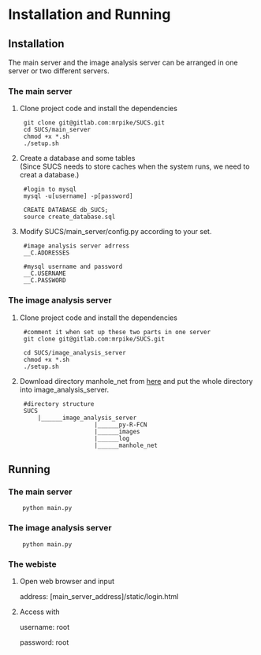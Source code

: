 # Installation and Running

## Installation

The main server and the image analysis server can be arranged in one server or two different servers.

### The main server

1. Clone project code and install the dependencies

	    git clone git@gitlab.com:mrpike/SUCS.git
	    cd SUCS/main_server
	    chmod +x *.sh
	    ./setup.sh


2. Create a database and some tables  
(Since SUCS needs to store caches when the system runs, we need to creat a database.)
	    
	    #login to mysql
	    mysql -u[username] -p[password]
	    
	    CREATE DATABASE db_SUCS;
	    source create_database.sql
	       
	    
3. Modify SUCS/main_server/config.py according to your set.

	    #image analysis server adrress
	    __C.ADDRESSES
	    
	    #mysql username and password 
	    __C.USERNAME
	    __C.PASSWORD



### The image analysis server

1. Clone project code and install the dependencies

		#comment it when set up these two parts in one server
	    git clone git@gitlab.com:mrpike/SUCS.git    
	    
	    cd SUCS/image_analysis_server
	    chmod +x *.sh
	    ./setup.sh

2. Download directory manhole_net from [here](http://pan.baidu.com/s/1eR4wU1G) and put the whole directory into image_analysis_server.

	    #directory structure
	    SUCS
	    	|______image_analysis_server
	    					|______py-R-FCN
	    					|______images
	    					|______log
	    					|______manhole_net



## Running

### The main server

	    python main.py

### The image analysis server

	    python main.py
	    
### The webiste
1. Open web browser and input 

   address: [main_server_address]/static/login.html

2. Access with
 	
 	username: root
 	
 	password: root